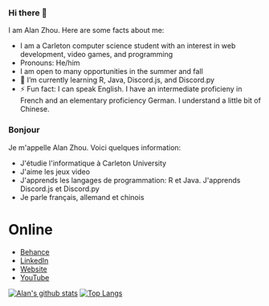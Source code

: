 <!--
**AlanReviews/AlanReviews** is a ✨ _special_ ✨ repository because its `README.md` (this file) appears on your GitHub profile.

-->

### Hi there 👋
I am Alan Zhou. Here are some facts about me:

- I am a Carleton computer science student with an interest in web development, video games, and programming
- Pronouns: He/him
- I am open to many opportunities in the summer and fall
- 🌱 I’m currently learning R, Java, Discord.js, and Discord.py
- ⚡ Fun fact: I can speak English. I have an intermediate proficieny in French and an elementary proficiency German. I understand a little bit of Chinese.

### Bonjour
Je m'appelle Alan Zhou. Voici quelques information:
- J'étudie l'informatique à Carleton University
- J'aime les jeux video
- J'apprends les langages de programmation: R et Java. J'apprends Discord.js et Discord.py
- Je parle français, allemand et chinois

# Online
- [Behance](https://www.behance.net/alandzhou)
- [LinkedIn](https://www.linkedin.com/in/alan-d-zhou/)
- [Website](https://alanreviews.github.io/)
- [YouTube](https://www.youtube.com/channel/UCRvZ-7-rjfziq7DV9wCJstQ)

[![Alan's github stats](https://github-readme-stats.vercel.app/api?username=alanreviews)](https://github.com/anuraghazra/github-readme-stats)
[![Top Langs](https://github-readme-stats.vercel.app/api/top-langs/?username=alanreviews&langs_count=10&layout=compact)](https://github.com/anuraghazra/github-readme-stats)
